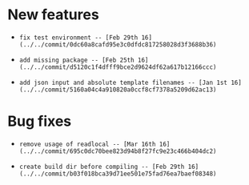 
# New features

-     fix test environment -- [Feb 29th 16](../../commit/0dc60a8cafd95e3c0dfdc817258028d3f3688b36)
-     add missing package -- [Feb 25th 16](../../commit/d5120c1f4dfff9bce2d9624df62a617b12166ccc)
-     add json input and absolute template filenames -- [Jan 1st 16](../../commit/5160a04c4a910820a0ccf8cf7378a5209d62ac13)

# Bug fixes

-     remove usage of readlocal -- [Mar 16th 16](../../commit/695c0dc70bee823d94b8f27fc9e23c466b404dc2)
-     create build dir before compiling -- [Feb 29th 16](../../commit/b03f018bca39d71ee501e75fad76ea7baef08348)
